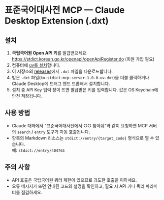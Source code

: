 # 표준국어대사전 MCP — Claude Desktop Extension (.dxt)

## 설치

1. **국립국어원 Open API 키**를 발급받으세요.  
    https://stdict.korean.go.kr/openapi/openApiRegister.do (회원 가입 필요)
2. 컴퓨터에 [uv를 설치](https://docs.astral.sh/uv/getting-started/installation/)합니다.
3. 이 저장소의 [releases](https://github.com/ychoi-kr/ko-stdict-mcp-server/releases)에서 `.dxt` 파일을 다운로드합니다.
4. 받은 `.dxt` 파일(`ko-stdict-mcp-server-1.0.0-uv.dxt`)을 더블 클릭하거나 Claude Desktop에 드래그 앤드 드롭해서 설치합니다.
5. 설치 중 API Key 입력 창이 뜨면 발급받은 키를 입력합니다. 값은 OS Keychain에 안전 저장됩니다.

## 사용 방법

* Claude 대화에서 "표준국어대사전에서 ○○ 찾아줘"와 같이 요청하면 MCP 서버의 `search` / `entry` 도구가 자동 호출됩니다.
* 항목의 Markdown 리소스는 `stdict://entry/{target_code}` 형식으로 열 수 있습니다.  
  예: `stdict://entry/404765`

## 주의 사항

* API 호출은 국립국어원 쿼터 제한이 있으므로 과도한 호출을 피하세요.
* 오류 메시지가 뜨면 안내된 코드와 설명을 확인하고, 필요 시 API 키나 쿼리 파라미터를 점검하세요.
